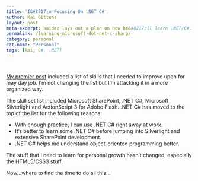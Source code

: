 ```yaml
---
title: 'I&#8217;m Focusing On .NET C#'
author: Kai Gittens
layout: post
meta-excerpt: kaidez lays out a plan on how he&#8217;ll learn .NET/C#.
permalink: /learning-microsoft-dot-net-c-sharp/
category: personal
cat-name: "Personal"
tags: [kai, C#, .NET]
---
```

# 

[My premier post][1] included a list of skills that I needed to improve upon for may day job. I’m not changing the list but I’m attacking it in a more organized way.

 [1]: http://kaidez.com/welcome-back/

The skill set list included Microsoft SharePoint, .NET C#, Microsoft Silverlight and ActionScript 3 for Adobe Flash. .NET C# has moved to the top of the list for the following reasons:

*   With enough practice, I can use .NET C# right away at work.
*   It’s better to learn some .NET C# before jumping into Silverlight and extensive SharePoint development.
*   .NET C# helps me understand object-oriented programming better.

The stuff that I need to learn for personal growth hasn’t changed, especially the HTML5/CSS3 stuff.

Now…where to find the time to do all this…